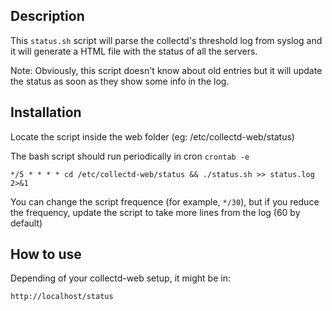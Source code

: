 ## Description

This `status.sh` script will parse the collectd's threshold log from syslog and it will generate a HTML file with the status of all the servers.

Note: Obviously, this script doesn't know about old entries but it will update the status as soon as they show some info in the log.

## Installation

Locate the script inside the web folder (eg: /etc/collectd-web/status)

The bash script should run periodically in cron `crontab -e`

    */5 * * * * cd /etc/collectd-web/status && ./status.sh >> status.log 2>&1

You can change the script frequence (for example, `*/30`), but if you reduce the frequency, update the script to take more lines from the log (60 by default)

## How to use

Depending of your collectd-web setup, it might be in:

    http://localhost/status